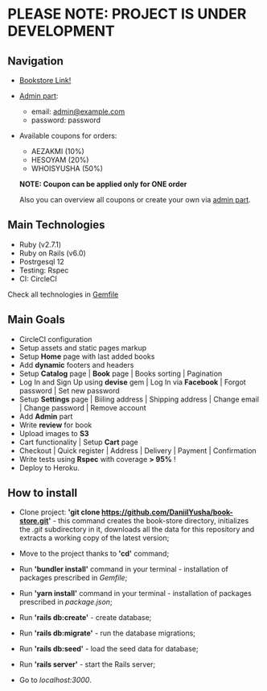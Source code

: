 # PLEASE NOTE: PROJECT IS UNDER DEVELOPMENT
## Navigation
- <a href="https://book-store-rails.herokuapp.com/">Bookstore Link!</a>
- <a href="https://book-store-rails.herokuapp.com/admin/login">Admin part</a>:
  - email: admin@example.com
  - password: password
  
- Available coupons for orders:
  - AEZAKMI (10%)
  - HESOYAM (20%)
  - WHOISYUSHA (50%)
  
  **NOTE: Coupon can be applied only for ONE order**
  
  Also you can overview all coupons or create your own via <a href="https://book-store-rails.herokuapp.com/admin/coupons">admin part</a>.
## Main Technologies
- Ruby (v2.7.1)
- Ruby on Rails (v6.0)
- Postrgesql 12
- Testing: Rspec
- CI: CircleCI

Check all technologies in <a href="https://github.com/DaniilYusha/book-store/blob/feature/tenth_step/Gemfile">Gemfile</a>
## Main Goals
- CircleCI configuration
- Setup assets and static pages markup
- Setup **Home** page with last added books
- Add **dynamic** footers and headers
- Setup **Catalog** page | **Book** page | Books sorting | Pagination
- Log In and Sign Up using **devise** gem | Log In via **Facebook** | Forgot password | Set new password
- Setup **Settings** page | Biiling address | Shipping address | Change email | Change password | Remove account
- Add **Admin** part
- Write **review** for book
- Upload images to **S3**
- Cart functionality | Setup **Cart** page
- Checkout | Quick register | Address | Delivery | Payment | Confirmation
- Write tests using **Rspec** with coverage **> 95%** !
- Deploy to Heroku.
## How to install

- Clone project: **'git clone https://github.com/DaniilYusha/book-store.git'** - this command creates the book-store directory, initializes the *.git* subdirectory in it, downloads all the data for this repository and extracts a working copy of the latest version;

- Move to the project thanks to **'cd'** command;

- Run **'bundler install'** command in your terminal - installation of packages prescribed in *Gemfile*;
- Run **'yarn install'** command in your terminal - installation of packages prescribed in *package.json*;

- Run **'rails db:create'** - create database;

- Run **'rails db:migrate'** - run the database migrations;

- Run **'rails db:seed'** - load the seed data for database;

- Run **'rails server'** - start the Rails server;

- Go to *localhost:3000*.

